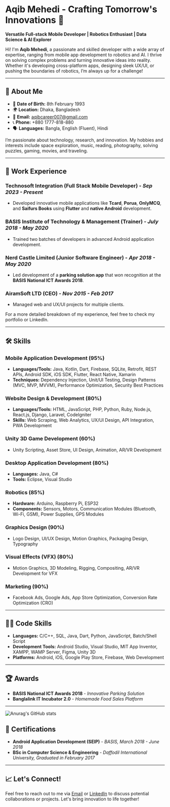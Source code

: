 # Aqib Mehedi - Crafting Tomorrow's Innovations 🚀

**Versatile Full-stack Mobile Developer | Robotics Enthusiast | Data Science & AI Explorer**

Hi! I'm **Aqib Mehedi**, a passionate and skilled developer with a wide array of expertise, ranging from mobile app development to robotics and AI. I thrive on solving complex problems and turning innovative ideas into reality. Whether it's developing cross-platform apps, designing sleek UX/UI, or pushing the boundaries of robotics, I’m always up for a challenge!

---

## 🚀 **About Me**

- 🎂 **Date of Birth:** 8th February 1993
- 🌍 **Location:** Dhaka, Bangladesh
- 📧 **Email:** aqibcareer007@gmail.com
- 📞 **Phone:** +880 1777-818-880
- 🗣️ **Languages:** Bangla, English (Fluent), Hindi

I’m passionate about technology, research, and innovation. My hobbies and interests include space exploration, music, reading, photography, solving puzzles, gaming, movies, and traveling.

---

## 💼 **Work Experience**

### Technosoft Integration (Full Stack Mobile Developer) - *Sep 2023 - Present*
- Developed innovative mobile applications like **Tcard**, **Porua**, **OnlyMCQ**, and **Saifurs Books** using **Flutter** and **native Android** development.

### BASIS Institute of Technology & Management (Trainer) - *July 2018 - May 2020*
- Trained two batches of developers in advanced Android application development.

### Nerd Castle Limited (Junior Software Engineer) - *Apr 2018 - May 2020*
- Led development of a **parking solution app** that won recognition at the **BASIS National ICT Awards 2018**.

### AiramSoft LTD (CEO) - *Nov 2015 - Feb 2017*
- Managed web and UX/UI projects for multiple clients.

For a more detailed breakdown of my experience, feel free to check my portfolio or LinkedIn.

---

## 🛠️ **Skills**

### **Mobile Application Development** (95%)
- **Languages/Tools:** Java, Kotlin, Dart, Firebase, SQLite, Retrofit, REST APIs, Android SDK, iOS SDK, Flutter, React Native, Xamarin
- **Techniques:** Dependency Injection, Unit/UI Testing, Design Patterns (MVC, MVP, MVVM), Performance Optimization, Security Best Practices

### **Website Design & Development** (80%)
- **Languages/Tools:** HTML, JavaScript, PHP, Python, Ruby, Node.js, React.js, Django, Laravel, CodeIgniter
- **Skills:** Web Scraping, Web Analytics, UX/UI Design, API Integration, PWA Development

### **Unity 3D Game Development** (60%)
- Unity Scripting, Asset Store, UI Design, Animation, AR/VR Development

### **Desktop Application Development** (80%)
- **Languages:** Java, C#
- **Tools:** Eclipse, Visual Studio

### **Robotics** (85%)
- **Hardware:** Arduino, Raspberry Pi, ESP32
- **Components:** Sensors, Motors, Communication Modules (Bluetooth, Wi-Fi, GSM), Power Supplies, GPS Modules

### **Graphics Design** (90%)
- Logo Design, UI/UX Design, Motion Graphics, Packaging Design, Typography

### **Visual Effects (VFX)** (80%)
- Motion Graphics, 3D Modeling, Rigging, Compositing, AR/VR Development for VFX

### **Marketing** (90%)
- Facebook Ads, Google Ads, App Store Optimization, Conversion Rate Optimization (CRO)

---

## 🧑‍💻 **Code Skills**

- **Languages:** C/C++, SQL, Java, Dart, Python, JavaScript, Batch/Shell Script
- **Development Tools:** Android Studio, Visual Studio, MIT App Inventor, XAMPP, WAMP Server, Figma, Unity 3D
- **Platforms:** Android, iOS, Google Play Store, Firebase, Web Development

---

## 🏆 **Awards**

- **BASIS National ICT Awards 2018** - *Innovative Parking Solution*
- **Banglalink IT Incubator 2.0** - *Homemade Food Sales Platform*

---
![Anurag's GitHub stats](https://github-readme-stats.vercel.app/api?username=aqibmehedi007&show_icons=true&theme=tokyonight&count_private=true&hide=issues)

## 📜 **Certifications**

- **Android Application Development (SEIP)** - *BASIS, March 2018 - June 2018*
- **BSc in Computer Science & Engineering** - *Daffodil International University, Graduated in February 2017*

---

## 📈 **Let's Connect!**
Feel free to reach out to me via [Email](mailto:aqibcareer007@gmail.com) or [LinkedIn](https://www.linkedin.com/in/aqibmehedi) to discuss potential collaborations or projects. Let's bring innovation to life together!
